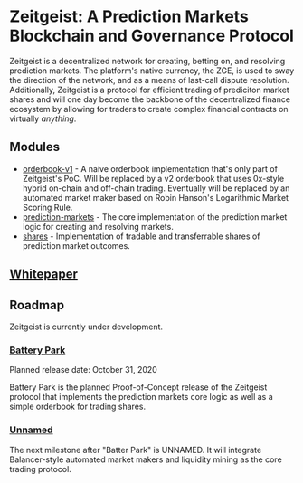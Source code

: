 # Zeitgeist: A Prediction Markets Blockchain and Governance Protocol

Zeitgeist is a decentralized network for creating, betting on, and resolving
prediction markets. The platform's native currency, the ZGE,
is used to sway the direction of the network, and as a means of last-call dispute
resolution. Additionally, Zeitgeist is a protocol for efficient trading of prediciton
market shares and will one day become the backbone of the decentralized finance ecosystem
by allowing for traders to create complex financial contracts on virtually _anything_.

## Modules

- [orderbook-v1](./zrml/orderbook-v1) - A naive orderbook implementation that's
  only part of Zeitgeist's PoC. Will be replaced by a v2 orderbook that uses 0x-style
  hybrid on-chain and off-chain trading. Eventually will be replaced by an automated
  market maker based on Robin Hanson's Logarithmic Market Scoring Rule.
- [prediction-markets](./zrml/prediction-markets) - The core implementation of the
  prediction market logic for creating and resolving markets.
- [shares](./zrml/shares) - Implementation of tradable and transferrable shares of
  prediction market outcomes.

## [Whitepaper](./zeitgeist.md)

## Roadmap

Zeitgeist is currently under development.

### [Battery Park](https://github.com/zeitgeistmarket/zeitgeist/milestone/1)

Planned release date: October 31, 2020

Battery Park is the planned Proof-of-Concept release of the Zeitgeist protocol
that implements the prediction markets core logic as well as a simple orderbook
for trading shares.

### [Unnamed](https://github.com/zeitgeistmarket/zeitgeist/milestone/2)

The next milestone after "Batter Park" is UNNAMED. It will integrate Balancer-style
automated market makers and liquidity mining as the core trading protocol.


